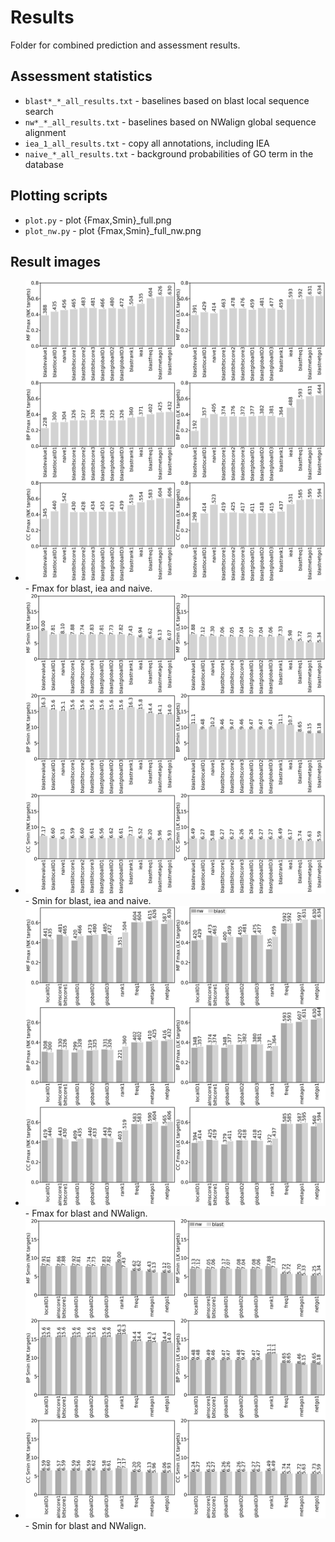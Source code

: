 # Results #
Folder for combined prediction and assessment results.

## Assessment statistics ##

* ``blast*_*_all_results.txt`` - baselines based on blast local sequence search
* ``nw*_*_all_results.txt``    - baselines based on NWalign global sequence alignment
* ``iea_1_all_results.txt``    - copy all annotations, including IEA
* ``naive_*_all_results.txt``  - background probabilities of GO term in the database

## Plotting scripts ##

* ``plot.py`` - plot {Fmax,Smin}_full.png
* ``plot_nw.py`` - plot {Fmax,Smin}_full_nw.png

## Result images ##

* ![Fmax_full.png](Fmax_full.png)       - Fmax for blast, iea and naive.
* ![Smin_full.png](Smin_full.png)       - Smin for blast, iea and naive.
* ![Fmax_full_nw.png](Fmax_full_nw.png) - Fmax for blast and NWalign.
* ![Smin_full_nw.png](Smin_full_nw.png) - Smin for blast and NWalign.
